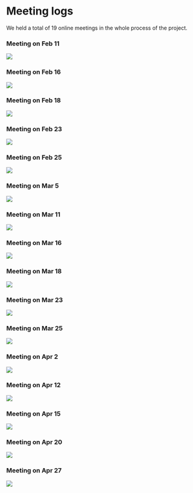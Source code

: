 # Meeting logs

We held a total of 19 online meetings in the whole process of the project.

### Meeting on Feb 11
<img src="2.11.png">

### Meeting on Feb 16
<img src="2.16.png">

### Meeting on Feb 18
<img src="2.18.png">

### Meeting on Feb 23
<img src="2.23.png">

### Meeting on Feb 25
<img src="2.25.png">

### Meeting on Mar 5
<img src="3.5.png">

### Meeting on Mar 11
<img src="3.11.png">

### Meeting on Mar 16
<img src="3.16.png">

### Meeting on Mar 18
<img src="3.18.png">

### Meeting on Mar 23
<img src="3.23.png">

### Meeting on Mar 25
<img src="3.25.png">

### Meeting on Apr 2
<img src="4.2.png">

### Meeting on Apr 12
<img src="4.12.png">

### Meeting on Apr 15
<img src="4.15.png">

### Meeting on Apr 20
<img src="4.20.png">

### Meeting on Apr 27
<img src="4.27.png">
